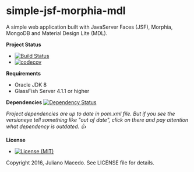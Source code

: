 # simple-jsf-morphia-mdl
A simple web application built with JavaServer Faces (JSF), Morphia, MongoDB and Material Design Lite (MDL). 

**Project Status**
* [![Build Status](https://travis-ci.org/JulianoR/jsf-morphia-mongodb-mdl.svg?branch=master)](https://travis-ci.org/JulianoR/jsf-morphia-mongodb-mdl)
* [![codecov](https://codecov.io/gh/JulianoR/jsf-morphia-mongodb-mdl/branch/master/graph/badge.svg)](https://codecov.io/gh/JulianoR/jsf-morphia-mongodb-mdl)
 
**Requirements**
* Oracle JDK 8
* GlassFish Server 4.1.1 or higher

**Dependencies**
[![Dependency Status](https://www.versioneye.com/user/projects/58e5a8f924ef3e003b526e2f/badge.svg?style=flat-square)](https://www.versioneye.com/user/projects/58e5a8f924ef3e003b526e2f)

*Project dependencies are up to date in pom.xml file. But if you see the versioneye tell something like "out of date", click on there and pay attention what dependency is outdated. :thumbsup:*

**License**
* [![License (MIT)](https://img.shields.io/badge/license-MIT-brightgreen.svg?style=flat-square)](http://opensource.org/licenses/MIT)
  
Copyright 2016, Juliano Macedo.
See LICENSE file for details.